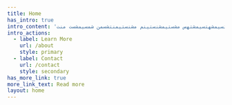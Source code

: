 ```yaml
---
title: Home
has_intro: true
intro_content: 'شهتسيمشهتسيمشتهس مشستيمشنستينم مشنستيمنتشسمن شمسيمشست منت '
intro_actions:
  - label: Learn More
    url: /about
    style: primary
  - label: Contact
    url: /contact
    style: secondary
has_more_link: true
more_link_text: Read more
layout: home
---
```

